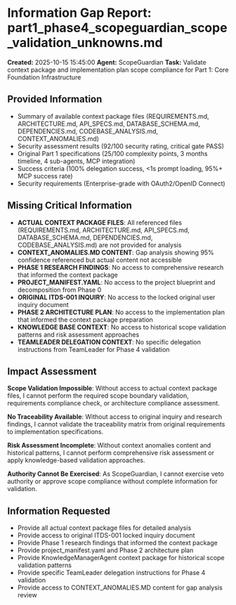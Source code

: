 # Information Gap Report: part1_phase4_scopeguardian_scope_validation_unknowns.md

**Created:** 2025-10-15 15:45:00
**Agent:** ScopeGuardian
**Task:** Validate context package and implementation plan scope compliance for Part 1: Core Foundation Infrastructure

## Provided Information
- Summary of available context package files (REQUIREMENTS.md, ARCHITECTURE.md, API_SPECS.md, DATABASE_SCHEMA.md, DEPENDENCIES.md, CODEBASE_ANALYSIS.md, CONTEXT_ANOMALIES.md)
- Security assessment results (92/100 security rating, critical gate PASS)
- Original Part 1 specifications (25/100 complexity points, 3 months timeline, 4 sub-agents, MCP integration)
- Success criteria (100% delegation success, <1s prompt loading, 95%+ MCP success rate)
- Security requirements (Enterprise-grade with OAuth2/OpenID Connect)

## Missing Critical Information
- **ACTUAL CONTEXT PACKAGE FILES**: All referenced files (REQUIREMENTS.md, ARCHITECTURE.md, API_SPECS.md, DATABASE_SCHEMA.md, DEPENDENCIES.md, CODEBASE_ANALYSIS.md) are not provided for analysis
- **CONTEXT_ANOMALIES.MD CONTENT**: Gap analysis showing 95% confidence referenced but actual content not accessible
- **PHASE 1 RESEARCH FINDINGS**: No access to comprehensive research that informed the context package
- **PROJECT_MANIFEST.YAML**: No access to the project blueprint and decomposition from Phase 0
- **ORIGINAL ITDS-001 INQUIRY**: No access to the locked original user inquiry document
- **PHASE 2 ARCHITECTURE PLAN**: No access to the implementation plan that informed the context package preparation
- **KNOWLEDGE BASE CONTEXT**: No access to historical scope validation patterns and risk assessment approaches
- **TEAMLEADER DELEGATION CONTEXT**: No specific delegation instructions from TeamLeader for Phase 4 validation

## Impact Assessment
**Scope Validation Impossible**: Without access to actual context package files, I cannot perform the required scope boundary validation, requirements compliance check, or architecture compliance assessment.

**No Traceability Available**: Without access to original inquiry and research findings, I cannot validate the traceability matrix from original requirements to implementation specifications.

**Risk Assessment Incomplete**: Without context anomalies content and historical patterns, I cannot perform comprehensive risk assessment or apply knowledge-based validation approaches.

**Authority Cannot Be Exercised**: As ScopeGuardian, I cannot exercise veto authority or approve scope compliance without complete information for validation.

## Information Requested
- Provide all actual context package files for detailed analysis
- Provide access to original ITDS-001 locked inquiry document
- Provide Phase 1 research findings that informed the context package
- Provide project_manifest.yaml and Phase 2 architecture plan
- Provide KnowledgeManagerAgent context package for historical scope validation patterns
- Provide specific TeamLeader delegation instructions for Phase 4 validation
- Provide access to CONTEXT_ANOMALIES.MD content for gap analysis review